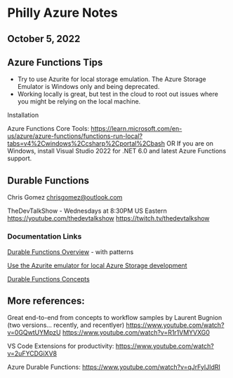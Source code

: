 # Philly Azure Notes
## October 5, 2022

## Azure Functions Tips

- Try to use Azurite for local storage emulation.  The Azure Storage Emulator is Windows only and being deprecated.
- Working locally is great, but test in the cloud to root out issues where you might be relying on the local machine.

Installation

Azure Functions Core Tools: https://learn.microsoft.com/en-us/azure/azure-functions/functions-run-local?tabs=v4%2Cwindows%2Ccsharp%2Cportal%2Cbash
OR
If you are on Windows, install Visual Studio 2022 for .NET 6.0 and latest Azure Functions support.

## Durable Functions

Chris Gomez
chrisgomez@outlook.com

TheDevTalkShow - Wednesdays at 8:30PM US Eastern
https://youtube.com/thedevtalkshow
https://twitch.tv/thedevtalkshow

### Documentation Links

[Durable Functions Overview](https://learn.microsoft.com/en-us/azure/azure-functions/durable/durable-functions-overview?tabs=csharp) - with patterns

[Use the Azurite emulator for local Azure Storage development](https://learn.microsoft.com/en-us/azure/storage/common/storage-use-azurite?tabs=visual-studio)

[Durable Functions Concepts](https://learn.microsoft.com/en-us/azure/azure-functions/durable/durable-functions-types-features-overview)

## More references:

Great end-to-end from concepts to workflow samples by Laurent Bugnion (two versions... recently, and recentlyer)
https://www.youtube.com/watch?v=0GQwtUYMpzU
https://www.youtube.com/watch?v=R1r1VMYVXG0

VS Code Extensions for productivity:  https://www.youtube.com/watch?v=2uFYCDGiXV8

Azure Durable Functions:  https://www.youtube.com/watch?v=qJrFylJIdRI
